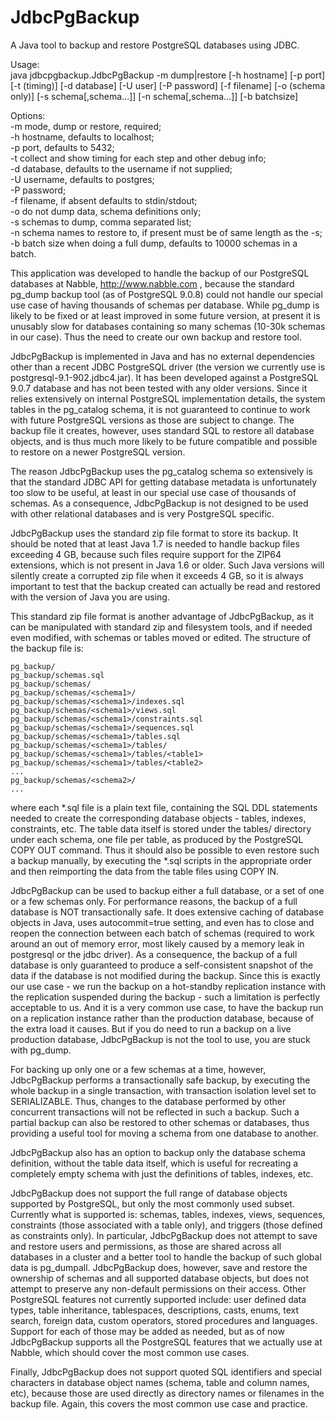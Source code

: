 ﻿JdbcPgBackup
============

A Java tool to backup and restore PostgreSQL databases using JDBC.

Usage:  
java jdbcpgbackup.JdbcPgBackup -m dump|restore [-h hostname] [-p port] [-t (timing)] 
[-d database] [-U user] [-P password] [-f filename] [-o (schema only)] 
[-s schema[,schema...]] [-n schema[,schema...]] [-b batchsize]

Options:  
-m mode, dump or restore, required;  
-h hostname, defaults to localhost;  
-p port, defaults to 5432;  
-t collect and show timing for each step and other debug info;  
-d database, defaults to the username if not supplied;  
-U username, defaults to postgres;  
-P password;  
-f filename, if absent defaults to stdin/stdout;  
-o do not dump data, schema definitions only;  
-s schemas to dump, comma separated list;  
-n schema names to restore to, if present must be of same length as the -s;  
-b batch size when doing a full dump, defaults to 10000 schemas in a batch.  


This application was developed to handle the backup of our PostgreSQL 
databases at Nabble, http://www.nabble.com , because the standard 
pg_dump backup tool (as of PostgreSQL 9.0.8) could not handle our special 
use case of having thousands of schemas per database. While pg_dump is 
likely to be fixed or at least improved in some future version, at 
present it is unusably slow for databases containing so many schemas 
(10-30k schemas in our case). Thus the need to create our own backup and 
restore tool.

JdbcPgBackup is implemented in Java and has no external dependencies 
other than a recent JDBC PostgreSQL driver (the version we currently use 
is postgresql-9.1-902.jdbc4.jar). It has been developed against a 
PostgreSQL 9.0.7 database and has not been tested with any older 
versions. Since it relies extensively on internal PostgreSQL 
implementation details, the system tables in the pg_catalog schema, it 
is not guaranteed to continue to work with future PostgreSQL versions as 
those are subject to change. The backup file it creates, however, uses 
standard SQL to restore all database objects, and is thus much more 
likely to be future compatible and possible to restore on a newer 
PostgreSQL version.

The reason JdbcPgBackup uses the pg_catalog schema so extensively is 
that the standard JDBC API for getting database metadata is 
unfortunately too slow to be useful, at least in our special use case of 
thousands of schemas. As a consequence, JdbcPgBackup is not designed to 
be used with other relational databases and is very PostgreSQL specific.

JdbcPgBackup uses the standard zip file format to store its backup. It 
should be noted that at least Java 1.7 is needed to handle backup files 
exceeding 4 GB, because such files require support for the ZIP64 
extensions, which is not present in Java 1.6 or older. Such Java 
versions will silently create a corrupted zip file when it exceeds 4 GB, 
so it is always important to test that the backup created can actually 
be read and restored with the version of Java you are using.

This standard zip file format is another advantage of JdbcPgBackup, as 
it can be manipulated with standard zip and filesystem tools, and if 
needed even modified, with schemas or tables moved or edited. The 
structure of the backup file is:

    pg_backup/  
    pg_backup/schemas.sql  
    pg_backup/schemas/  
    pg_backup/schemas/<schema1>/  
    pg_backup/schemas/<schema1>/indexes.sql  
    pg_backup/schemas/<schema1>/views.sql  
    pg_backup/schemas/<schema1>/constraints.sql  
    pg_backup/schemas/<schema1>/sequences.sql  
    pg_backup/schemas/<schema1>/tables.sql  
    pg_backup/schemas/<schema1>/tables/  
    pg_backup/schemas/<schema1>/tables/<table1>  
    pg_backup/schemas/<schema1>/tables/<table2>  
    ...  
    pg_backup/schemas/<schema2>/  
    ...  

where each *.sql file is a plain text file, containing the SQL DDL 
statements needed to create the corresponding database objects - tables, 
indexes, constraints, etc. The table data itself is stored under the 
tables/ directory under each schema, one file per table, as produced by 
the PostgreSQL COPY OUT command. Thus it should also be possible to even 
restore such a backup manually, by executing the *.sql scripts in the 
appropriate order and then reimporting the data from the table files 
using COPY IN.


JdbcPgBackup can be used to backup either a full database, or a set of 
one or a few schemas only. For performance reasons, the backup of a full 
database is NOT transactionally safe. It does extensive caching of 
database objects in Java, uses autocommit=true setting, and even has to 
close and reopen the connection between each batch of schemas (required 
to work around an out of memory error, most likely caused by a memory 
leak in postgresql or the jdbc driver). As a consequence, the backup of 
a full database is only guaranteed to produce a self-consistent snapshot 
of the data if the database is not modified during the backup. Since 
this is exactly our use case - we run the backup on a hot-standby 
replication instance with the replication suspended during the backup - 
such a limitation is perfectly acceptable to us. And it is a very 
common use case, to have the backup run on a replication instance rather 
than the production database, because of the extra load it causes. But 
if you do need to run a backup on a live production database, JdbcPgBackup 
is not the tool to use, you are stuck with pg_dump.

For backing up only one or a few schemas at a time, however, JdbcPgBackup 
performs a transactionally safe backup, by executing the whole backup in 
a single transaction, with transaction isolation level set to 
SERIALIZABLE. Thus, changes to the database performed by other concurrent 
transactions will not be reflected in such a backup. Such a partial 
backup can also be restored to other schemas or databases, thus 
providing a useful tool for moving a schema from one database to 
another.

JdbcPgBackup also has an option to backup only the database schema 
definition, without the table data itself, which is useful for 
recreating a completely empty schema with just the definitions of 
tables, indexes, etc.

JdbcPgBackup does not support the full range of database objects supported
by PostgreSQL, but only the most commonly used subset. Currently what is 
supported is: schemas, tables, indexes, views, sequences, constraints 
(those associated with a table only), and triggers (those defined as 
constraints only). In particular, JdbcPgBackup does not attempt to save and 
restore users and permissions, as those are shared across all databases in 
a cluster and a better tool to handle the backup of such global data is 
pg_dumpall. JdbcPgBackup does, however, save and restore the ownership of 
schemas and all supported database objects, but does not attempt to preserve 
any non-default permissions on their access. 
Other PostgreSQL features not currently supported include: user defined 
data types, table inheritance, tablespaces, descriptions, casts, enums, 
text search, foreign data, custom operators, stored procedures and languages.
Support for each of those may be added as needed, but as of now JdbcPgBackup 
supports all the PostgreSQL features that we actually use at Nabble, which 
should cover the most common use cases.

Finally, JdbcPgBackup does not support quoted SQL identifiers and special
characters in database object names (schema, table and column names, etc), 
because those are used directly as directory names or filenames in the backup 
file. Again, this covers the most common use case and practice.
